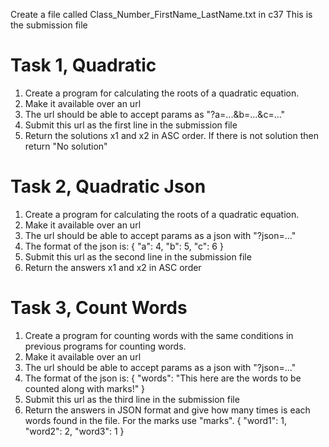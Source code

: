 Create a file called Class_Number_FirstName_LastName.txt in c37
This is the submission file

# Task 1, Quadratic

1. Create a program for calculating the roots of a quadratic equation.
2. Make it available over an url
3. The url should be able to accept params as "?a=...&b=...&c=..."
4. Submit this url as the first line in the submission file
5. Return the solutions x1 and x2 in ASC order. If there is not solution then return "No solution"

# Task 2, Quadratic Json

1. Create a program for calculating the roots of a quadratic equation.
2. Make it available over an url
3. The url should be able to accept params as a json with "?json=..."
4. The format of the json is:
{
	"a": 4,
	"b": 5,
	"c": 6
}
5. Submit this url as the second line in the submission file
6. Return the answers x1 and x2 in ASC order

# Task 3, Count Words

1. Create a program for counting words with the same conditions in previous programs for counting words.
2. Make it available over an url
3. The url should be able to accept params as a json with "?json=..."
4. The format of the json is:
{
	"words": "This here are the words to be counted along with marks!"
}
5. Submit this url as the third line in the submission file
6. Return the answers in JSON format and give how many times is each words found in the file. For the marks use "marks".
{
	"word1": 1,
	"word2": 2,
	"word3": 1
}



